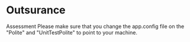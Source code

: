 # Outsurance
Assessment
Please make sure that you change the app.config file on the "Polite" and
"UnitTestPolite" to point to your machine.
